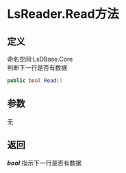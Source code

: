 # LsReader.Read方法
## 定义
命名空间:LsDBase.Core    
判断下一行是否有数据   
```C#
public bool Read()
```
## 参数
无
## 返回
***bool***
指示下一行是否有数据